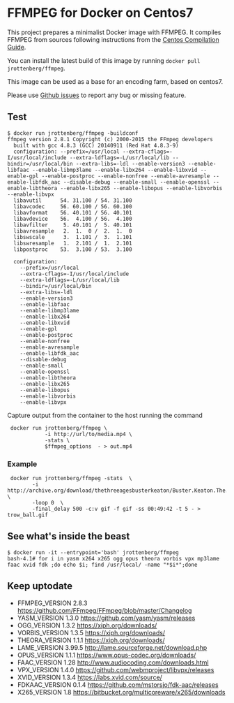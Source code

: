 FFMPEG for Docker on Centos7
============================

This project prepares a minimalist Docker image with FFMPEG. It compiles FFMPEG from sources following instructions from the [Centos Compilation Guide](https://trac.ffmpeg.org/wiki/CompilationGuide/Centos).

You can install the latest build of this image by running `docker pull jrottenberg/ffmpeg`.

This image can be used as a base for an encoding farm, based on centos7.

Please use [Github issues](https://github.com/jrottenberg/ffmpeg/issues/new) to report any bug or missing feature.

Test
----

```
$ docker run jrottenberg/ffmpeg -buildconf
ffmpeg version 2.8.1 Copyright (c) 2000-2015 the FFmpeg developers
  built with gcc 4.8.3 (GCC) 20140911 (Red Hat 4.8.3-9)
  configuration: --prefix=/usr/local --extra-cflags=-I/usr/local/include --extra-ldflags=-L/usr/local/lib --bindir=/usr/local/bin --extra-libs=-ldl --enable-version3 --enable-libfaac --enable-libmp3lame --enable-libx264 --enable-libxvid --enable-gpl --enable-postproc --enable-nonfree --enable-avresample --enable-libfdk_aac --disable-debug --enable-small --enable-openssl --enable-libtheora --enable-libx265 --enable-libopus --enable-libvorbis --enable-libvpx
  libavutil      54. 31.100 / 54. 31.100
  libavcodec     56. 60.100 / 56. 60.100
  libavformat    56. 40.101 / 56. 40.101
  libavdevice    56.  4.100 / 56.  4.100
  libavfilter     5. 40.101 /  5. 40.101
  libavresample   2.  1.  0 /  2.  1.  0
  libswscale      3.  1.101 /  3.  1.101
  libswresample   1.  2.101 /  1.  2.101
  libpostproc    53.  3.100 / 53.  3.100

  configuration:
    --prefix=/usr/local
    --extra-cflags=-I/usr/local/include
    --extra-ldflags=-L/usr/local/lib
    --bindir=/usr/local/bin
    --extra-libs=-ldl
    --enable-version3
    --enable-libfaac
    --enable-libmp3lame
    --enable-libx264
    --enable-libxvid
    --enable-gpl
    --enable-postproc
    --enable-nonfree
    --enable-avresample
    --enable-libfdk_aac
    --disable-debug
    --enable-small
    --enable-openssl
    --enable-libtheora
    --enable-libx265
    --enable-libopus
    --enable-libvorbis
    --enable-libvpx
```

Capture output from the container to the host running the command

```
 docker run jrottenberg/ffmpeg \
            -i http://url/to/media.mp4 \
            -stats \
            $ffmpeg_options  - > out.mp4
```

### Example

```
 docker run jrottenberg/ffmpeg -stats  \
        -i http://archive.org/download/thethreeagesbusterkeaton/Buster.Keaton.The.Three.Ages.ogv \
        -loop 0  \
        -final_delay 500 -c:v gif -f gif -ss 00:49:42 -t 5 - > trow_ball.gif
```

See what's inside the beast
---------------------------

```
$ docker run -it --entrypoint='bash' jrottenberg/ffmpeg
bash-4.1# for i in yasm x264 x265 ogg opus theora vorbis vpx mp3lame faac xvid fdk ;do echo $i; find /usr/local/ -name "*$i*";done
```

Keep uptodate
-------------

-	FFMPEG_VERSION 2.8.3 https://github.com/FFmpeg/FFmpeg/blob/master/Changelog
-	YASM_VERSION 1.3.0 https://github.com/yasm/yasm/releases
-	OGG_VERSION 1.3.2 https://xiph.org/downloads/
-	VORBIS_VERSION 1.3.5 https://xiph.org/downloads/
-	THEORA_VERSION 1.1.1 https://xiph.org/downloads/
-	LAME_VERSION 3.99.5 http://lame.sourceforge.net/download.php
-	OPUS_VERSION 1.1.1 https://www.opus-codec.org/downloads/
-	FAAC_VERSION 1.28 http://www.audiocoding.com/downloads.html
-	VPX_VERSION 1.4.0 https://github.com/webmproject/libvpx/releases
-	XVID_VERSION 1.3.4 https://labs.xvid.com/source/
-	FDKAAC_VERSION 0.1.4 https://github.com/mstorsjo/fdk-aac/releases
-	X265_VERSION 1.8 https://bitbucket.org/multicoreware/x265/downloads
